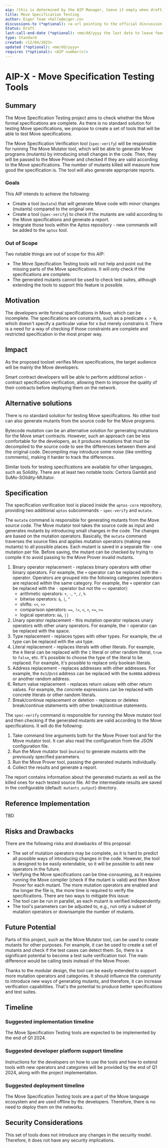 ```yaml
---
aip: (this is determined by the AIP Manager, leave it empty when drafting)
title: Move Specification Testing
author: Eiger Team <hello@eiger.co>
discussions-to (*optional): <a url pointing to the official discussion thread>
Status: Draft
last-call-end-date (*optional): <mm/dd/yyyy the last date to leave feedbacks and reviews>
type: Standard
created: <12/04/2023>
updated (*optional): <mm/dd/yyyy>
requires (*optional): <AIP number(s)>
---
```


# AIP-X - Move Specification Testing Tools

## Summary

The Move Specification Testing project aims to check whether the Move formal specifications are complete. As there is no standard solution for testing Move specifications, we propose to create a set of tools that will be able to test Move specifications.

The Move Specification Verification tool (`spec-verify`) will be responsible for running The Move Mutator tool, which will be able to generate Move programs (mutants) by introducing small changes in the code. Then, they will be passed to the Move Prover and checked if they are valid according to the Move specifications. The number of mutants killed will measure how good the specification is. The tool will also generate appropriate reports.

### Goals

This AIP intends to achieve the following:
- Create a tool (`mutate`) that will generate Move code with minor changes (mutants) compared to the original one.
- Create a tool (`spec-verify`) to check if the mutants are valid according to the Move specifications and generate a report.
- Integrate those tools within the Aptos repository - new commands will be added to the `aptos` tool.

### Out of Scope

Two notable things are out of scope for this AIP:
- The Move Specification Testing tools will not help and point out the missing parts of the Move specifications. It will only check if the specifications are complete.
- The generated mutants cannot be used to check test suites, although extending the tools to support this feature is possible.

## Motivation

The developers write formal specifications in Move, which can be incomplete. The specifications are constraints, such as a predicate `x > 0`, which doesn't specify a particular value for x but merely constrains it. There is a need for a way of checking if those constraints are complete and restricted specification in the most proper way.

## Impact

As the proposed toolset verifies Move specifications, the target audience will be mainly the Move developers.

Smart contract developers will be able to perform additional action - contract specification verification, allowing them to improve the quality of their contracts before deploying them on the network.

## Alternative solutions

There is no standard solution for testing Move specifications. No other tool can also generate mutants from the source code for the Move programs.

Bytecode mutation can be an alternative solution for generating mutations for the Move smart contracts. However, such an approach can be less comfortable for the developers, as it produces mutations that must be decompiled to the source code to see the differences between them and the original code. Decompiling may introduce some noise (like omitting comments), making it harder to track the differences.

Similar tools for testing specifications are available for other languages, such as Solidity. There are at least two notable tools: Certora Gambit and SuMo-SOlidity-MUtator.

## Specification

The specification verification tool is placed inside the `aptos-core` repository, providing two additional `aptos` subcommands - `spec-verify` and `mutate`.

The `mutate` command is responsible for generating mutants from the Move source code. The Move mutator tool takes the source code as input and generates mutants by introducing small changes in the code. The changes are based on the mutation operators. Basically, the `mutate` command traverses the source files and applies mutation operators (making new mutants) to all possible places. Each mutant is saved in a separate file - one mutation per file. Before saving, the mutant can be checked by trying to compile it to avoid passing to the Move Prover invalid mutants.

1. Binary operator replacement - replaces binary operators with other binary operators. For example, the `+` operator can be replaced with the `-` operator. Operators are grouped into the following categories (operators are replaced within the same category. For example, the `+` operator can be replaced with the `-` operator but not the `<<` operator):
   - arithmetic operators: `+`, `-`, `*`, `/`, `%`
   - bitwise operators: `&`, `|`, `^`
   - shifts: `<<`, `>>`
   - comparison operators: `==`, `!=`, `<`, `>`, `<=`, `>=`
   - logical operators: `&&`, `||`
2. Unary operator replacement - this mutation operator replaces unary operators with other unary operators. For example, the `!` operator can be replaced with the space.
3. Type replacement - replaces types with other types. For example, the `u8` type can be replaced with the `u64` type.
4. Literal replacement - replaces literals with other literals. For example, the `0` literal can be replaced with the `1` literal or other random literal, `true` to `false`, etc. It's possible to choose the type of the literal to be replaced. For example, it's possible to replace only boolean literals.
5. Address replacement - replaces addresses with other addresses. For example, the `0x1`/`@std` address can be replaced with the `0x000A` address or another random address.
6. Return value replacement - replaces return values with other return values. For example, the concrete expressions can be replaced with concrete literals or other random literals.
7. Break/continue replacement or deletion - replaces or deletes break/continue statements with other break/continue statements.

The `spec-verify` command is responsible for running the Move mutator tool and then checking if the generated mutants are valid according to the Move specifications. It will do the following:
1. Take command line arguments both for the Move Prover tool and for the Move mutator tool. It can also read the configuration from the JSON configuration file.
2. Run the Move mutator tool (`mutate`) to generate mutants with the previously specified parameters.
3. Run the Move Prover tool, passing the generated mutants individually.
4. Collect the results and generate a report.

The report contains information about the generated mutants as well as the killed ones for each tested source file. All the intermediate results are saved in the configurable (default: `mutants_output`) directory.

## Reference Implementation

TBD

## Risks and Drawbacks

There are the following risks and drawbacks of this proposal:
- The set of mutation operators may be complete, as it is hard to predict all possible ways of introducing changes in the code. However, the tool is designed to be easily extendable, so it will be possible to add new operators in the future.
- Verifying the Move specifications can be time-consuming, as it requires running the Move compiler (check if the mutant is valid) and then Move Prover for each mutant. The more mutation operators are enabled and the longer the file is, the more time is required to verify the specifications. There are two ways to mitigate this issue:
 - The tool can be run in parallel, as each mutant is verified independently.
 - The tool's parameters can be adjusted to, e.g., run only a subset of mutation operators or downsample the number of mutants.

## Future Potential

Parts of this project, such as the Move Mutator tool, can be used to create mutants for other purposes. For example, it can be used to create a set of mutants and check if the test cases can detect them. So, there is a significant potential to become a test suite verification tool. The main difference would be calling tests instead of the Move Prover.

Thanks to the modular design, the tool can be easily extended to support more mutation operators and categories. It should influence the community to introduce new ways of generating mutants, and therefore, it can increase verification capabilities. That's the potential to produce better specifications and test suites.

## Timeline

### Suggested implementation timeline

The Move Specification Testing tools are expected to be implemented by the end of Q1 2024.

### Suggested developer platform support timeline

Instructions for the developers on how to use the tools and how to extend tools with new operators and categories will be provided by the end of Q1 2024, along with the project implementation.

### Suggested deployment timeline

The Move Specification Testing tools are a part of the Move language ecosystem and are used offline by the developers. Therefore, there is no need to deploy them on the networks.

## Security Considerations

This set of tools does not introduce any changes in the security model. Therefore, it does not have any security implications.
